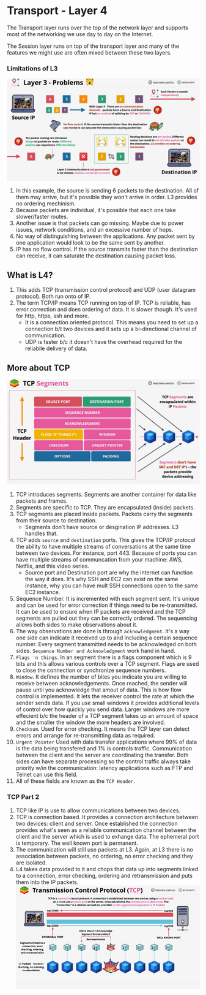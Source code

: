 
# Transport - Layer 4

The Transport layer runs over the top of the network layer and supports most of the networking we use day to day on the Internet.    

The Session layer runs on top of the transport layer and many of the features we might use are often mixed between these two layers.    

### Limitations of L3
![network_11](../assets/network_11.png)
1. In this example, the source is sending 6 packets to the destination.  All of them may arrive, but it's possible they won't arrive in order.  L3 provides no ordering mechinism. 
2. Because packets are individual, it's possible that each one take slower/faster routes. 
3. Another issue is that packets can go missing. Maybe due to power issues, network conditions, and an excessive number of hops. 
4. No way of distinguishing between the applications.  Any packet sent by one application would look to be the same sent by another.
5. IP has no flow control.  If the source transmits faster than the destination can receive, it can saturate the destination causing packet loss.

## What is L4?

1. This adds TCP (transmission control protocol) and UDP (user datagram protocol).  Both run onto of IP.
2. The term TCP/IP means TCP running on top of IP.  TCP is reliable, has error correction and does ordering of data.  It is slower though.  It's used for http, https, ssh and more.
    * It is a connection oriented protocol.  This means you need to set up a connection b/t two devices and it sets up a bi-directional channel of communication.
    * UDP is faster b/c it doesn't have the overhead required for the reliabile delivery of data.

## More about TCP
![network_12](../assets/network_12.png)
1. TCP introduces segments. Segments are another container for data like packets and frames. 
2. Segments are specific to TCP. They are encapsulated (inside) packets.
3. TCP segments are placed inside packets. Packets carry the segments from their source to destination.
    * Segments don't have source or desgination IP addresses. L3 handles that.
4. TCP adds ```source``` and ```destination``` ports. This gives the TCP/IP protocol the ability to have multiple streams of conversations at the same time between two devices. For instance, port 443. Because of ports you can have multiple streams of communcation from your machine: AWS, Netflix, and this video series.
    * Source port and Destination port are why the internet can function the way it does. It's why SSH and EC2 can exist on the same instance, why you can have mult SSH connections open to the same EC2 instance.
6. Sequence Number. It is incremented with each segment sent. It's unique and can be used for error correction if things need to be re-transmitted. It can be used to ensure when IP packets are received and the TCP segments are pulled out they can be correctly ordered. The sequencing allows both sides to make observations about it.
7. The way observations are done is through ```acknowledgment```. It's a way one side can indicate it received up to and including a certain sequence number. Every segment transmitted needs to be acknowledged on both sides. ```Sequence Number and Acknowledgment``` work hand in hand.
8. ```Flags 'n things```.  In an segment there is a flags component which is 9 bits and this allows various controls over a TCP segment. Flags are used to close the connection or synchronize sequence numbers.  
9. ```Window```.  It defines the number of bites you indicate you are willing to receive between acknowledgements. Once reached, the sender will pause until you acknowledge that amout of data.  This is how flow control is implemented.  It lets the receiver control the rate at which the sender sends data. If you use small windows it provides additional levels of control over how quickly you send data.  Larger windows are more effecient b/c the header of a TCP segment takes up an amount of space and the smaller the window the more headers are involved.
10. ```Checksum```. Used for error checking. It means the TCP layer can detect errors and arrange for re-transmitting data as required.
11. ```Urgent Pointer``` Used with data transfer applications where 99% of data is the data being transfered and 1% is controls traffic. Communication between the client and the server are coordinating the transfer.  Both sides can have separate processing so the control traffic always take priority w/in the communication: latency applications such as FTP and Telnet can use this field.
12. All of these fields are known as the ```TCP Header```.

### TCP Part 2
1. TCP like IP is use to allow communications between two devices.
2. TCP is connection based.  It provides a connection architecture between two devices: client and server. Once established the connection provides what's seen as a reliable communication channel between the client and the server which is used to exhange data. The ephemeral port is temporary.  The well known port is permanent. 
3. The communication will still use packets at L3.  Again, at L3 there is no association between packets, no ordering, no error checking and they are isolated.
4. L4 takes data provided to it and chops that data up into segments linked to a connection, error checking, ordering and retransmission and puts them into the IP packets.
![network_14](../assets/network_14.png)
